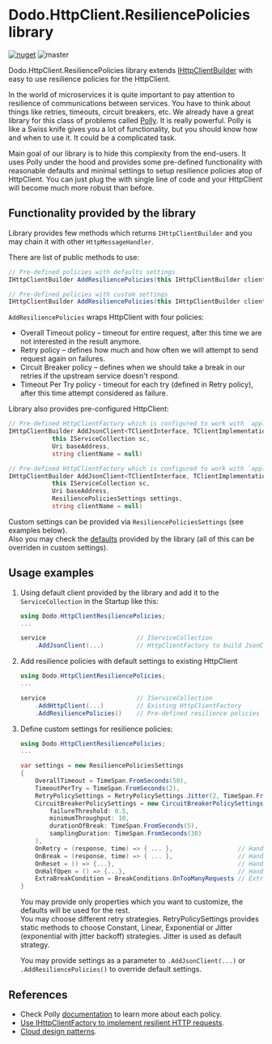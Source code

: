 # Dodo.HttpClient.ResiliencePolicies library

[![nuget](https://img.shields.io/nuget/v/Dodo.HttpClient.ResiliencePolicies?label=NuGet)](https://www.nuget.org/packages/Dodo.HttpClient.ResiliencePolicies)
![master](https://github.com/dodopizza/httpclient-resilience-policies/workflows/master/badge.svg)

Dodo.HttpClient.ResiliencePolicies library extends [IHttpClientBuilder](https://docs.microsoft.com/en-us/dotnet/api/microsoft.extensions.dependencyinjection.ihttpclientbuilder) with easy to use resilience policies for the HttpClient.

In the world of microservices it is quite important to pay attention to resilience of communications between services. You have to think about things like retries, timeouts, circuit breakers, etc.
We already have a great library for this class of problems called [Polly](https://github.com/App-vNext/Polly). It is really powerful. Polly is like a Swiss knife gives you a lot of functionality, but you should know how and when to use it. It could be a complicated task.

Main goal of our library is to hide this complexity from the end-users. It uses Polly under the hood and provides some pre-defined functionality with reasonable defaults and minimal settings to setup resilience policies atop of HttpClient.
You can just plug the with single line of code and your HttpClient will become much more robust than before.


## Functionality provided by the library

Library provides few methods which returns `IHttpClientBuilder` and you may chain it with other `HttpMessageHandler`.

There are list of public methods to use:

```csharp
// Pre-defined policies with defaults settings
IHttpClientBuilder AddResiliencePolicies(this IHttpClientBuilder clientBuilder);

// Pre-defined policies with custom settings
IHttpClientBuilder AddResiliencePolicies(this IHttpClientBuilder clientBuilder, ResiliencePoliciesSettings settings)
```

`AddResiliencePolicies` wraps HttpClient with four policies:

- Overall Timeout policy – timeout for entire request, after this time we are not interested in the result anymore.
- Retry policy – defines how much and how often we will attempt to send request again on failures.
- Circuit Breaker policy – defines when we should take a break in our retries if the upstream service doesn't respond.
- Timeout Per Try policy - timeout for each try (defined in Retry policy), after this time attempt considered as failure.

Library also provides pre-configured HttpClient:

```csharp
// Pre-defined HttpClientFactory which is configured to work with `application/json` MIME media type and uses default ResiliencePolicies
IHttpClientBuilder AddJsonClient<TClientInterface, TClientImplementation>(
			this IServiceCollection sc,
			Uri baseAddress,
			string clientName = null)

// Pre-defined HttpClientFactory which is configured to work with `application/json` MIME media type and uses ResiliencePolicies with custom settings
IHttpClientBuilder AddJsonClient<TClientInterface, TClientImplementation>(
			this IServiceCollection sc,
			Uri baseAddress,
			ResiliencePoliciesSettings settings,
			string clientName = null)
```

Custom settings can be provided via `ResiliencePoliciesSettings` (see examples below).  
Also you may check the [defaults](src/Dodo.HttpClient.ResiliencePolicies/Defaults.cs) provided by the library (all of this can be overriden in custom settings).

## Usage examples

1. Using default client provided by the library and add it to the `ServiceCollection` in the Startup like this:

    ```csharp
    using Dodo.HttpClientResiliencePolicies;
    ...

    service                         // IServiceCollection
        .AddJsonClient(...)         // HttpClientFactory to build JsonClient provided by the library with all defaults
    ```

2. Add resilience policies with default settings to existing HttpClient

    ```csharp
    using Dodo.HttpClientResiliencePolicies;
    ...
   
    service                         // IServiceCollection
        .AddHttpClient(...)         // Existing HttpClientFactory
        .AddResiliencePolicies()    // Pre-defined resilience policies with all defaults
   ```

3. Define custom settings for resilience policies:

    ```csharp
    using Dodo.HttpClientResiliencePolicies;
    ...
    
    var settings = new ResiliencePoliciesSettings
    {
        OverallTimeout = TimeSpan.FromSeconds(50),
        TimeoutPerTry = TimeSpan.FromSeconds(2),
        RetryPolicySettings = RetryPolicySettings.Jitter(2, TimeSpan.FromMilliseconds(50)),
        CircuitBreakerPolicySettings = new CircuitBreakerPolicySettings(
            failureThreshold: 0.5,
            minimumThroughput: 10,
            durationOfBreak: TimeSpan.FromSeconds(5),
            samplingDuration: TimeSpan.FromSeconds(30)
        ),
        OnRetry = (response, time) => { ... },                  // Handle retry event. For example you may add logging here
        OnBreak = (response, time) => { ... },                  // Handle CircuitBreaker break event. For example you may add logging here
        OnReset = () => {...},                                  // Handle CircuitBreaker reset event. For example you may add logging here
        OnHalfOpen = () => {...},                               // Handle CircuitBreaker reset event. For example you may add logging here
        ExtraBreakCondition = BreakConditions.OnTooManyRequests // Extra condition for CircuitBreaker to open (opens on TooManyRequests by default)
    }
    ```

    You may provide only properties which you want to customize, the defaults will be used for the rest.  
    You may choose different retry strategies. RetryPolicySettings provides static methods to choose Constant, Linear, Exponential or Jitter (exponential with jitter backoff) strategies. Jitter is used as default strategy.
    
    You may provide settings as a parameter to `.AddJsonClient(...)` or `.AddResiliencePolicies()` to override default settings.
    
## References

- Check Polly [documentation](https://github.com/App-vNext/Polly/wiki) to learn more about each policy.
- [Use IHttpClientFactory to implement resilient HTTP requests](https://docs.microsoft.com/en-us/dotnet/architecture/microservices/implement-resilient-applications/use-httpclientfactory-to-implement-resilient-http-requests).
- [Cloud design patterns](https://docs.microsoft.com/en-us/azure/architecture/patterns/retry).